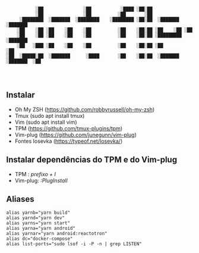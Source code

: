 ```
           ░██               ░██           ░████ ░██░██                           
           ░██               ░██          ░██       ░██                           
     ░████████  ░███████  ░████████    ░████████ ░██░██  ░███████   ░███████      
    ░██    ░██ ░██    ░██    ░██          ░██    ░██░██ ░██    ░██ ░██            
    ░██    ░██ ░██    ░██    ░██          ░██    ░██░██ ░█████████  ░███████      
    ░██   ░███ ░██    ░██    ░██          ░██    ░██░██ ░██               ░██     
░██  ░█████░██  ░███████      ░████       ░██    ░██░██  ░███████   ░███████  ░██ 
                                                                                  
                                                                                  
                                                                                                                          
```

## Instalar
* Oh My ZSH (https://github.com/robbyrussell/oh-my-zsh)
* Tmux (sudo apt install tmux)
* Vim (sudo apt install vim)
* TPM (https://github.com/tmux-plugins/tpm)
* Vim-plug (https://github.com/junegunn/vim-plug)
* Fontes Iosevka (https://typeof.net/Iosevka/)

## Instalar dependências do TPM e do Vim-plug
 * TPM : *prefixo + I*
 * Vim-plug: *:PlugInstall*

## Aliases
```console
alias yarnb="yarn build"
alias yarnd="yarn dev"
alias yarns="yarn start"
alias yarna="yarn android"
alias yarnar="yarn android:reactotron"
alias dc="docker-compose"
alias list-ports="sudo lsof -i -P -n | grep LISTEN"
```
